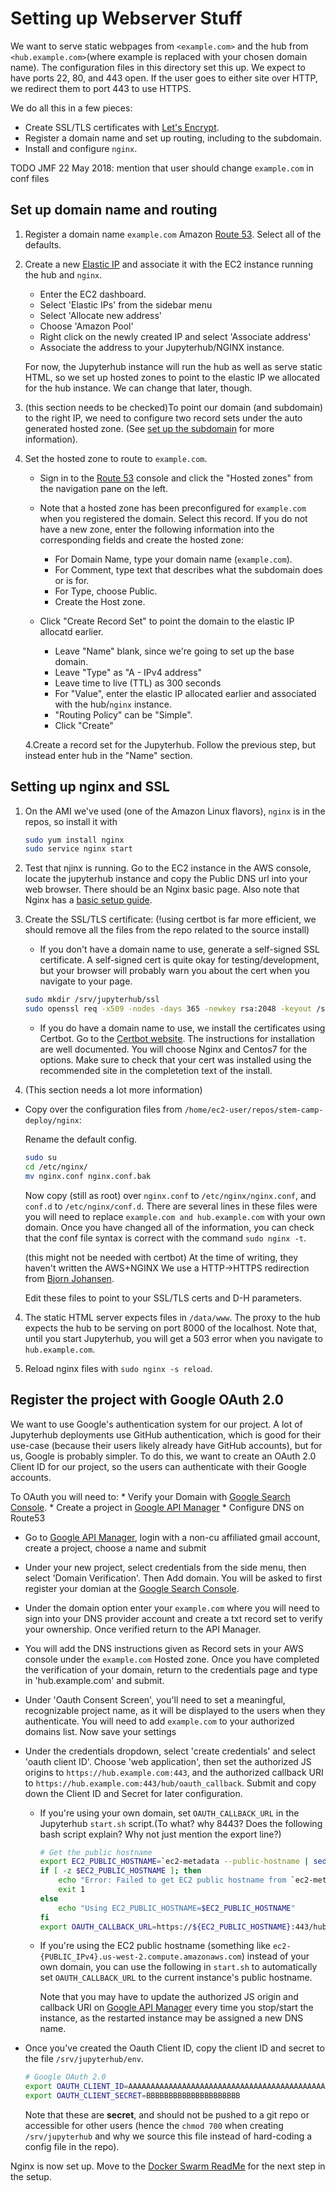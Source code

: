# Setting up Webserver Stuff
We want to serve static webpages from `<example.com>` and the hub from `<hub.example.com>`(where example is replaced with your chosen domain name).
The configuration files in this directory set this up.
We expect to have ports 22, 80, and 443 open.
If the user goes to either site over HTTP, we redirect them to port 443 to use HTTPS.

We do all this in a few pieces:
 * Create SSL/TLS certificates with [Let's Encrypt](https://letsencrypt.org/).
 * Register a domain name and set up routing, including to the subdomain.
 * Install and configure `nginx`.

TODO JMF 22 May 2018: mention that user should change `example.com` in conf files

## Set up domain name and routing
1. Register a domain name `example.com` Amazon [Route 53](https://aws.amazon.com/route53/). Select all of the defaults.
2. Create a new [Elastic IP](http://docs.aws.amazon.com/AWSEC2/latest/UserGuide/elastic-ip-addresses-eip.html) and associate it with the EC2 instance running the hub and `nginx`. 
   * Enter the EC2 dashboard.
   * Select 'Elastic IPs' from the sidebar menu
   * Select 'Allocate new address'
   * Choose 'Amazon Pool'
   * Right click on the newly created IP and select 'Associate address'
   * Associate the address to your Jupyterhub/NGINX instance.
   
   For now, the Jupyterhub instance will run the hub as well as serve static HTML, so we set up hosted zones to point to the elastic IP we allocated for the hub instance.
   We can change that later, though.

3. (this section needs to be checked)To point our domain (and subdomain) to the right IP, we need to configure two record sets under the auto generated hosted zone.
(See [set up the subdomain](https://docs.aws.amazon.com/Route53/latest/DeveloperGuide/dns-routing-traffic-for-subdomains.html#dns-routing-traffic-for-subdomains-creating-hosted-zone) for more information).

4. Set the hosted zone to route to `example.com`.
    * Sign in to the [Route 53](https://console.aws.amazon.com/route53/home) console and click the "Hosted zones" from the navigation pane on the left.
    * Note that a hosted zone has been preconfigured for `example.com` when you registered the domain. Select this record. If you do not have a new zone, enter the following information into the corresponding fields and create the hosted zone:
      * For Domain Name, type your domain name (`example.com`).
      * For Comment, type text that describes what the subdomain does or is for.
      * For Type, choose Public.
      * Create the Host zone.
     
   * Click "Create Record Set" to point the domain to the elastic IP allocatd earlier.
     * Leave "Name" blank, since we're going to set up the base domain.
     * Leave "Type" as "A - IPv4 address"
     * Leave time to live (TTL) as 300 seconds
     * For "Value", enter the elastic IP allocated earlier and associated with the hub/`nginx` instance.
     * "Routing Policy" can be "Simple".
     * Click "Create"

   4.Create a record set for the Jupyterhub. Follow the previous step, but instead enter hub in the "Name" section.

## Setting up nginx and SSL
1. On the AMI we've used (one of the Amazon Linux flavors), `nginx` is in the repos, so install it with

   ```bash
   sudo yum install nginx
   sudo service nginx start
   ```
2. Test that njinx is running. Go to the EC2 instance in the AWS console, locate the jupyterhub instance and copy the Public DNS url into your web browser. There should be an Nginx basic page. Also note that Nginx has a [basic setup guide](https://www.nginx.com/blog/setting-up-nginx/).

3. Create the SSL/TLS certificate:
(!using certbot is far more efficient, we should remove all the files from the repo related to the source install)
   * If you don't have a domain name to use, generate a self-signed SSL certificate. A self-signed cert is quite okay for testing/development, but your browser will probably warn you about the cert when you navigate to your page.

    ```bash
    sudo mkdir /srv/jupyterhub/ssl
    sudo openssl req -x509 -nodes -days 365 -newkey rsa:2048 -keyout /srv/jupyterhub/ssl/hub.key -out /srv/jupyterhub/ssl/hub.crt
    ```
   * If you do have a domain name to use, we install the certificates using Certbot. Go to the [Certbot website](https://certbot.eff.org/lets-encrypt/centosrhel7-other). The instructions for installation are well documented. You will choose Nginx and Centos7 for the options. Make sure to check that your cert was installed using the recommended site in the completetion text of the install. 

3. (This section needs a lot more information)

* Copy over the configuration files from `/home/ec2-user/repos/stem-camp-deploy/nginx`: 

   Rename the default config.
   ```bash
   sudo su
   cd /etc/nginx/
   mv nginx.conf nginx.conf.bak
   ```
   Now copy (still as root) over `nginx.conf` to `/etc/nginx/nginx.conf`, and `conf.d` to `/etc/nginx/conf.d`. There are several lines in these files were you will need to replace `example.com and hub.example.com` with your own domain. Once you have changed all of the information, you can check that the conf file syntax is correct with the command `sudo nginx -t`.

   (this might not be needed with certbot) At the time of writing, they haven't written the AWS+NGINX
   We use a HTTP->HTTPS redirection from [Bjorn Johansen](https://www.bjornjohansen.no/redirect-to-https-with-nginx).


   Edit these files to point to your SSL/TLS certs and D-H parameters.

4. The static HTML server expects files in `/data/www`.
   The proxy to the hub expects the hub to be serving on port 8000 of the localhost. Note that, until you start Jupyterhub, you will get a 503 error when you navigate to `hub.example.com`.

5. Reload nginx files with `sudo nginx -s reload`.
   
## Register the project with Google OAuth 2.0

   We want to use Google's authentication system for our project.
   A lot of Jupyterhub deployments use GitHub authentication, which is good for their use-case (because their users likely already have GitHub accounts), but for us, Google is probably simpler.
   To do this, we want to create an OAuth 2.0 Client ID for our project, so the users can authenticate with their Google accounts.

   To OAuth you will need to:
      * Verify your Domain with [Google Search Console](https://search.google.com/search-console/about).
      * Create a project in [Google API Manager](https://console.developers.google.com/apis/credentials)
      * Configure DNS on Route53


   * Go to [Google API Manager](https://console.developers.google.com/apis/credentials), login with a non-cu affiliated gmail account, create a project, choose a name and submit
   * Under your new project, select credentials from the side menu, then select 'Domain Verification'. Then Add domain. You will be asked to first register your domian at the [Google Search Console](https://search.google.com/search-console/about).
   * Under the domain option enter your `example.com` where you will need to sign into your DNS provider account and create a txt record set to verify your ownership. Once verified return to the API Manager.
   * You will add the DNS instructions given as Record sets in your AWS console under the `example.com` Hosted zone. Once you have completed the verification of your domain, return to the credentials page and type in 'hub.example.com' and submit.
   * Under 'Oauth Consent Screen', you'll need to set a meaningful, recognizable project name, as it will be displayed to the users when they authenticate. You will need to add `example.com` to your authorized domains list. Now save your settings 
   * Under the credentials dropdown, select 'create credentials' and select 'oauth client ID'. Choose 'web application', then set the authorized JS origins to `https://hub.example.com:443`, and the authorized callback URI to `https://hub.example.com:443/hub/oauth_callback`. Submit and copy down the Client ID and Secret for later configuration.

     - If you're using your own domain, set `OAUTH_CALLBACK_URL` in the Jupyterhub `start.sh` script.(To what? why 8443? Does the following bash script explain? Why not just mention the export line?)

        ```bash
        # Get the public hostname
        export EC2_PUBLIC_HOSTNAME=`ec2-metadata --public-hostname | sed -ne 's/public-hostname: //p'`
        if [ -z $EC2_PUBLIC_HOSTNAME ]; then
            echo "Error: Failed to get EC2 public hostname from `ec2-metadata`"
            exit 1
        else
            echo "Using EC2_PUBLIC_HOSTNAME=$EC2_PUBLIC_HOSTNAME"
        fi
        export OAUTH_CALLBACK_URL=https://${EC2_PUBLIC_HOSTNAME}:443/hub/oauth_callback
        ```
     - If you're using the EC2 public hostname (something like `ec2-{PUBLIC_IPv4}.us-west-2.compute.amazonaws.com`) instead of your own domain, you can use the following in `start.sh` to automatically set `OAUTH_CALLBACK_URL` to the current instance's public hostname.
           
        Note that you may have to update the authorized JS origin and callback URI on [Google API Manager](https://console.developers.google.com/apis/credentials) every time you stop/start the instance, as the restarted instance may be assigned a new DNS name.

   * Once you've created the Oauth Client ID, copy the client ID and secret to the file `/srv/jupyterhub/env`.

     ```bash
     # Google OAuth 2.0
     export OAUTH_CLIENT_ID=AAAAAAAAAAAAAAAAAAAAAAAAAAAAAAAAAAAAAAAAAAAAAA.apps.googleusercontent.com
     export OAUTH_CLIENT_SECRET=BBBBBBBBBBBBBBBBBBBBB
     ```

     Note that these are **secret**, and should not be pushed to a git repo or accessible for other users (hence the `chmod 700` when creating `/srv/jupyterhub` and why we source this file instead of hard-coding a config file in the repo).

Nginx is now set up. Move to the [Docker Swarm ReadMe](https://github.com/jamesfolberth/stem-camp-deploy/blob/ingoglia/swarm_legacy/README.md) for the next step in the setup.
